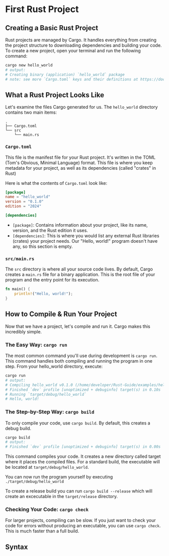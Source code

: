 # First Rust Project

## Creating a Basic Rust Project

Rust projects are managed by Cargo. It handles everything from creating the project structure to downloading dependencies and building your code.
To create a new project, open your terminal and run the following command:

```sh
cargo new hello_world
# output:
# Creating binary (application) `hello_world` package
# note: see more `Cargo.toml` keys and their definitions at https://doc.rust-lang.org/cargo/reference/manifest.html
```

## What a Rust Project Looks Like

Let's examine the files Cargo generated for us. The `hello_world` directory contains two main items:

```
.
├── Cargo.toml
└── src
    └── main.rs
```

### `Cargo.toml`

This file is the manifest file for your Rust project. It's written in the TOML (Tom's Obvious, Minimal Language) format. This file is where you keep metadata for your project, as well as its dependencies (called "crates" in Rust)

Here is what the contents of `Cargo.toml` look like:

```toml
[package]
name = "hello_world"
version = "0.1.0"
edition = "2024"

[dependencies]
```

- `[package]`: Contains information about your project, like its name, version, and the Rust edition it uses.
- `[dependencies]`: This is where you would list any external Rust libraries (crates) your project needs. Our "Hello, world!" program doesn't have any, so this section is empty.

### `src/main.rs`

The `src` directory is where all your source code lives. By default, Cargo creates a `main.rs` file for a binary application. This is the root file of your program and the entry point for its execution.

```rs
fn main() {
    println!("Hello, world!");
}
```

## How to Compile & Run Your Project

Now that we have a project, let's compile and run it. Cargo makes this incredibly simple.

### The Easy Way: `cargo run`

The most common command you'll use during development is `cargo run`. This command handles both compiling and running the program in one step.
From your hello_world directory, execute:

```sh
cargo run
# output:
# Compiling hello_world v0.1.0 (/home/developer/Rust-Guide/examples/hello_world)
# Finished `dev` profile [unoptimized + debuginfo] target(s) in 0.10s
# Running `target/debug/hello_world`
# Hello, world!
```

### The Step-by-Step Way: `cargo build`

To only compile your code, use `cargo build`. By default, this creates a debug build.

```sh
cargo build
# output:
# Finished `dev` profile [unoptimized + debuginfo] target(s) in 0.00s
```

This command compiles your code. It creates a new directory called target where it places the compiled files. For a standard build, the executable will be located at `target/debug/hello_world`.

You can now run the program yourself by executing `./target/debug/hello_world`

To create a release build you can run `cargo build --release` which will create an excecutable in the `target/release` directory.

### Checking Your Code: `cargo check`

For larger projects, compiling can be slow. If you just want to check your code for errors without producing an executable, you can use `cargo check`. This is much faster than a full build.

## Syntax